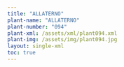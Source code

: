 ```yaml
---
title: "ALLATERNO"
plant-name: "ALLATERNO"
plant-number: "094"
plant-xml: /assets/xml/plant094.xml
plant-img: /assets/img/plant094.jpg
layout: single-xml
toc: true
---
```


